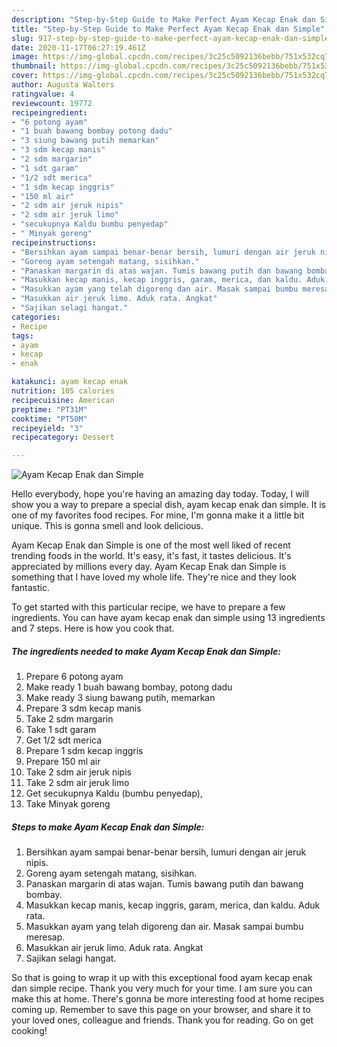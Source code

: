 ```yaml
---
description: "Step-by-Step Guide to Make Perfect Ayam Kecap Enak dan Simple"
title: "Step-by-Step Guide to Make Perfect Ayam Kecap Enak dan Simple"
slug: 917-step-by-step-guide-to-make-perfect-ayam-kecap-enak-dan-simple
date: 2020-11-17T06:27:19.461Z
image: https://img-global.cpcdn.com/recipes/3c25c5092136bebb/751x532cq70/ayam-kecap-enak-dan-simple-foto-resep-utama.jpg
thumbnail: https://img-global.cpcdn.com/recipes/3c25c5092136bebb/751x532cq70/ayam-kecap-enak-dan-simple-foto-resep-utama.jpg
cover: https://img-global.cpcdn.com/recipes/3c25c5092136bebb/751x532cq70/ayam-kecap-enak-dan-simple-foto-resep-utama.jpg
author: Augusta Walters
ratingvalue: 4
reviewcount: 19772
recipeingredient:
- "6 potong ayam"
- "1 buah bawang bombay potong dadu"
- "3 siung bawang putih memarkan"
- "3 sdm kecap manis"
- "2 sdm margarin"
- "1 sdt garam"
- "1/2 sdt merica"
- "1 sdm kecap inggris"
- "150 ml air"
- "2 sdm air jeruk nipis"
- "2 sdm air jeruk limo"
- "secukupnya Kaldu bumbu penyedap"
- " Minyak goreng"
recipeinstructions:
- "Bersihkan ayam sampai benar-benar bersih, lumuri dengan air jeruk nipis."
- "Goreng ayam setengah matang, sisihkan."
- "Panaskan margarin di atas wajan. Tumis bawang putih dan bawang bombay."
- "Masukkan kecap manis, kecap inggris, garam, merica, dan kaldu. Aduk rata."
- "Masukkan ayam yang telah digoreng dan air. Masak sampai bumbu meresap."
- "Masukkan air jeruk limo. Aduk rata. Angkat"
- "Sajikan selagi hangat."
categories:
- Recipe
tags:
- ayam
- kecap
- enak

katakunci: ayam kecap enak 
nutrition: 105 calories
recipecuisine: American
preptime: "PT31M"
cooktime: "PT50M"
recipeyield: "3"
recipecategory: Dessert

---
```



![Ayam Kecap Enak dan Simple](https://img-global.cpcdn.com/recipes/3c25c5092136bebb/751x532cq70/ayam-kecap-enak-dan-simple-foto-resep-utama.jpg)

Hello everybody, hope you're having an amazing day today. Today, I will show you a way to prepare a special dish, ayam kecap enak dan simple. It is one of my favorites food recipes. For mine, I'm gonna make it a little bit unique. This is gonna smell and look delicious.

Ayam Kecap Enak dan Simple is one of the most well liked of recent trending foods in the world. It's easy, it's fast, it tastes delicious. It's appreciated by millions every day. Ayam Kecap Enak dan Simple is something that I have loved my whole life. They're nice and they look fantastic.




To get started with this particular recipe, we have to prepare a few ingredients. You can have ayam kecap enak dan simple using 13 ingredients and 7 steps. Here is how you cook that.

<!--inarticleads1-->

##### The ingredients needed to make Ayam Kecap Enak dan Simple:

1. Prepare 6 potong ayam
1. Make ready 1 buah bawang bombay, potong dadu
1. Make ready 3 siung bawang putih, memarkan
1. Prepare 3 sdm kecap manis
1. Take 2 sdm margarin
1. Take 1 sdt garam
1. Get 1/2 sdt merica
1. Prepare 1 sdm kecap inggris
1. Prepare 150 ml air
1. Take 2 sdm air jeruk nipis
1. Take 2 sdm air jeruk limo
1. Get secukupnya Kaldu (bumbu penyedap),
1. Take  Minyak goreng




<!--inarticleads2-->

##### Steps to make Ayam Kecap Enak dan Simple:

1. Bersihkan ayam sampai benar-benar bersih, lumuri dengan air jeruk nipis.
1. Goreng ayam setengah matang, sisihkan.
1. Panaskan margarin di atas wajan. Tumis bawang putih dan bawang bombay.
1. Masukkan kecap manis, kecap inggris, garam, merica, dan kaldu. Aduk rata.
1. Masukkan ayam yang telah digoreng dan air. Masak sampai bumbu meresap.
1. Masukkan air jeruk limo. Aduk rata. Angkat
1. Sajikan selagi hangat.




So that is going to wrap it up with this exceptional food ayam kecap enak dan simple recipe. Thank you very much for your time. I am sure you can make this at home. There's gonna be more interesting food at home recipes coming up. Remember to save this page on your browser, and share it to your loved ones, colleague and friends. Thank you for reading. Go on get cooking!
